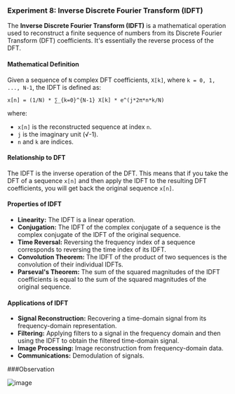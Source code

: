 ### Experiment 8: Inverse Discrete Fourier Transform (IDFT)
The **Inverse Discrete Fourier Transform (IDFT)** is a mathematical operation used to reconstruct a finite sequence of numbers from its Discrete Fourier Transform (DFT) coefficients. It's essentially the reverse process of the DFT.

#### Mathematical Definition

Given a sequence of `N` complex DFT coefficients, `X[k]`, where `k = 0, 1, ..., N-1`, the IDFT is defined as:

```
x[n] = (1/N) * ∑_{k=0}^{N-1} X[k] * e^(j*2π*n*k/N)
```

where:

* `x[n]` is the reconstructed sequence at index `n`.
* `j` is the imaginary unit (√-1).
* `n` and `k` are indices.

#### Relationship to DFT

The IDFT is the inverse operation of the DFT. This means that if you take the DFT of a sequence `x[n]` and then apply the IDFT to the resulting DFT coefficients, you will get back the original sequence `x[n]`.

#### Properties of IDFT

* **Linearity:** The IDFT is a linear operation.
* **Conjugation:** The IDFT of the complex conjugate of a sequence is the complex conjugate of the IDFT of the original sequence.
* **Time Reversal:** Reversing the frequency index of a sequence corresponds to reversing the time index of its IDFT.
* **Convolution Theorem:** The IDFT of the product of two sequences is the convolution of their individual IDFTs.
* **Parseval's Theorem:** The sum of the squared magnitudes of the IDFT coefficients is equal to the sum of the squared magnitudes of the original sequence.

#### Applications of IDFT

* **Signal Reconstruction:** Recovering a time-domain signal from its frequency-domain representation.
* **Filtering:** Applying filters to a signal in the frequency domain and then using the IDFT to obtain the filtered time-domain signal.
* **Image Processing:** Image reconstruction from frequency-domain data.
* **Communications:** Demodulation of signals.

###Observation

![image](https://github.com/user-attachments/assets/41ab82eb-9e3a-435b-bf96-53d90b13e3a4)
